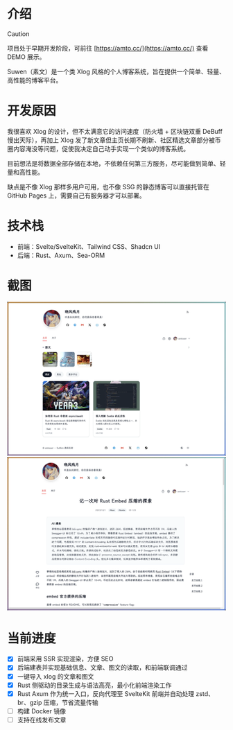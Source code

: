 # 介绍

> [!CAUTION]
> 项目处于早期开发阶段，可前往 [https://amto.cc/](https://amto.cc/) 查看 DEMO 展示。

Suwen（素文）是一个类 Xlog 风格的个人博客系统，旨在提供一个简单、轻量、高性能的博客平台。

# 开发原因

我很喜欢 Xlog 的设计，但不太满意它的访问速度（防火墙 + 区块链双重 DeBuff 慢出天际），再加上 Xlog 发了新文章但主页长期不刷新、社区精选文章部分被币圈内容淹没等问题，促使我决定自己动手实现一个类似的博客系统。

目前想法是将数据全部存储在本地，不依赖任何第三方服务，尽可能做到简单、轻量和高性能。

缺点是不像 Xlog 那样多用户可用，也不像 SSG 的静态博客可以直接托管在 GitHub Pages 上，需要自己有服务器才可以部署。

# 技术栈

+ 前端：Svelte/SvelteKit、Tailwind CSS、Shadcn UI
+ 后端：Rust、Axum、Sea-ORM

# 截图

![Suwen 1](./images/1.webp)
![Suwen 2](./images/2.webp)

# 当前进度

+ [x] 前端采用 SSR 实现渲染，方便 SEO
+ [x] 后端建表并实现基础信息、文章、图文的读取，和前端联调通过
+ [x] 一键导入 xlog 的文章和图文
+ [x] Rust 侧驱动的目录生成与语法高亮，最小化前端渲染工作
+ [x] Rust Axum 作为统一入口，反向代理至 SvelteKit 前端并自动处理 zstd、br、gzip 压缩，节省流量传输
+ [ ] 构建 Docker 镜像
+ [ ] 支持在线发布文章